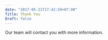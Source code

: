 ```yaml
---
date: "2017-05-21T17:42:59+07:00"
Title: Thank You
Draft: false
---
```


Our team will contact you with more information.

